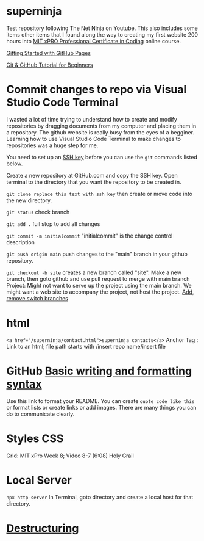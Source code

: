 # superninja

Test repository following The Net Ninja on Youtube. This also includes some items other items that I found along the way to creating my first website 200 hours into [MIT xPRO Professional Certificate in Coding](https://executive-ed.xpro.mit.edu/professional-certificate-coding?utm_source=Google&utm_network=g&utm_medium=c&utm_term=full%20stack%20course&utm_location=9002000&utm_campaign_id=17460394007&utm_adset_id=138322132500&utm_ad_id=594796992655&gclid=Cj0KCQjwuO6WBhDLARIsAIdeyDI4f2ioANuLnoK5AlsUEcxxuJRtgjOcmWWvZCD5sXpfTX1oBWrsiEoaAnzmEALw_wcB) online course.

[Gitting Started with GitHub Pages](https://www.youtube.com/watch?v=QyFcl_Fba-k)

[Git & GitHub Tutorial for Beginners](https://www.youtube.com/playlist?list=PL4cUxeGkcC9goXbgTDQ0n_4TBzOO0ocPR)

# Commit changes to repo via Visual Studio Code Terminal

I wasted a lot of time trying to understand how to create and modify repositories by dragging documents from my computer and placing them in a repository. The github website is really busy from the eyes of a begginer. Learning how to use Visual Studio Code Terminal to make changes to repositories was a huge step for me.

You need to set up an [SSH key](https://docs.github.com/en/authentication/connecting-to-github-with-ssh/generating-a-new-ssh-key-and-adding-it-to-the-ssh-agent) before you can use the ```git``` commands listed below.

Create a new repository at GitHub.com and copy the SSH key. Open terminal to the directory that you want the repository to be created in.

```git clone replace this text with ssh key``` then create or move code into the new directory.

```git status``` check branch

```git add .``` full stop to add all changes

```git commit -m initialcommit``` "initialcommit" is the change control description

```git push origin main``` push changes to the "main" branch in your github repository.

```git checkout -b site``` creates a new branch called "site". Make a new branch, then goto github and use pull request to merge with main branch Project: Might not want to serve up the project using the main branch. We might want a web site to accompany the project, not host the project. [Add, remove switch branches](https://devconnected.com/how-to-switch-branch-on-git/)

# html
```<a href="/superninja/contact.html">superninja contacts</a>``` Anchor Tag <a>: Link to an html; file path starts with /insert repo name/insert file

# GitHub [Basic writing and formatting syntax](https://docs.github.com/en/get-started/writing-on-github/getting-started-with-writing-and-formatting-on-github/basic-writing-and-formatting-syntax)

Use this link to format your README. You can create ```quote code like this``` or format lists or create links or add images. There are many things you can do to communicate clearly.

# Styles CSS

Grid: MIT xPro Week 8; Video 8-7 (6:08) Holy Grail
  
# Local Server
```npx http-server```
In Terminal, goto directory and create a local host for that directory.

# [Destructuring](https://developer.mozilla.org/en-US/docs/Web/JavaScript/Reference/Operators/Destructuring_assignment)
